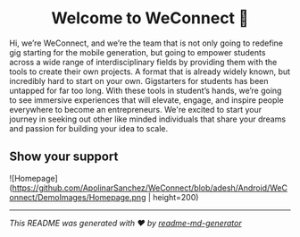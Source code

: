 <h1 align="center">Welcome to WeConnect 👋</h1>
<p>Hi, we’re WeConnect, and we’re the team that is not only going to redefine gig starting for the mobile generation, but going to empower students across a wide range of interdisciplinary fields by providing them with the tools to create their own projects. A format that is already widely known, but incredibly hard to start on your own. 
Gigstarters for students has been untapped for far too long. With these tools in student’s hands, we’re going to see immersive experiences that will elevate, engage, and inspire people everywhere to become an entrepreneurs. We're excited to start your journey in seeking out other like minded individuals that share your dreams and passion for building your idea to scale.
</p>

## Show your support



![Homepage](https://github.com/ApolinarSanchez/WeConnect/blob/adesh/Android/WeConnect/DemoImages/Homepage.png | height=200)


***
_This README was generated with ❤️ by [readme-md-generator](https://github.com/kefranabg/readme-md-generator)_

